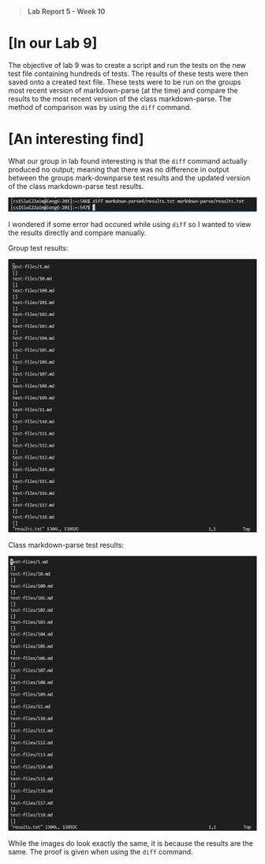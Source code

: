 > **Lab Report 5 - Week 10**

# [In our Lab 9]  
The objective of lab 9 was to create a script and run the tests on the new test file containing hundreds of tests. The results of these tests were then saved onto a created text file. These tests were to be run on the groups most recent version of markdown-parse (at the time) and compare the results to the most recent version of the class markdown-parse. The method of comparison was by using the `diff` command. 

# [An interesting find] 
What our group in lab found interesting is that the `diff` command actually produced no output; meaning that there was no difference in output between the groups mark-downparse test results and the updated version of the class markdown-parse test results. 

![Image](lab5-1.png)

I wondered if some error had occured while using `diff` so I wanted to view the results directly and compare manually. 

Group test results: 

![Image](lab5-2.png) 


Class markdown-parse test results: 

![Image](lab5-3.png) 


While the images do look exactly the same, it is because the results are the same. The proof is given when using the `diff` command. 
